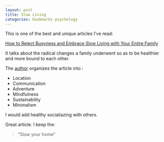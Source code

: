 ```yaml
---
layout: post
title: Slow Living
categories: bookmarks psychology
---
```


This is one of the best and unique articles I've read:

[How to Reject Busyness and Embrace Slow Living with Your Entire Family][1]

It talks about the radical changes a family underwent so as
to be healthier and more bound to each other.

The [author][2] organizes the article into :

* Location
* Communication
* Adventure
* Mindfulness
* Sustainability
* Minimalism

I would add healthy socialiazing with others.

Great article. I keep the:

> 
> "Slow your home"
>

[1]:https://medium.com/@JenLift1/how-to-reject-busyness-and-embrace-slow-living-with-your-entire-family-26ff68ac962b
[2]:https://medium.com/@JenLift1
